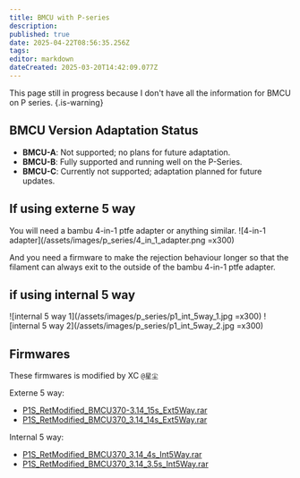 ```yaml
---
title: BMCU with P-series
description: 
published: true
date: 2025-04-22T08:56:35.256Z
tags: 
editor: markdown
dateCreated: 2025-03-20T14:42:09.077Z
---
```


This page still in progress because I don't have all the information for BMCU on P series.
{.is-warning}

## BMCU Version Adaptation Status

- **BMCU-A**: Not supported; no plans for future adaptation.
- **BMCU-B**: Fully supported and running well on the P-Series.
- **BMCU-C**: Currently not supported; adaptation planned for future updates.

## If using externe 5 way

You will need a bambu 4-in-1 ptfe adapter or anything similar.
![4-in-1 adapter](/assets/images/p_series/4_in_1_adapter.png =x300)

And you need a firmware to make the rejection behaviour longer so that the filament can always exit to the outside of the bambu 4-in-1 ptfe adapter.

## if using internal 5 way

![internal 5 way 1](/assets/images/p_series/p1_int_5way_1.jpg =x300)
![internal 5 way 2](/assets/images/p_series/p1_int_5way_2.jpg =x300)


## Firmwares

These firmwares is modified by XC `@星尘`

Externe 5 way:
- [P1S_RetModified_BMCU370-3.14_15s_Ext5Way.rar](/assets/files/download_center/p_series/P1S_RetModified_BMCU370-3.14_15s_Ext5Way.rar)
- [P1S_RetModified_BMCU370_3.14_14s_Ext5Way.rar](/assets/files/download_center/p_series/P1S_RetModified_BMCU370_3.14_14s_Ext5Way.rar)

Internal 5 way:
- [P1S_RetModified_BMCU370_3.14_4s_Int5Way.rar](/assets/files/download_center/p_series/P1S_RetModified_BMCU370_3.14_4s_Int5Way.rar)
- [P1S_RetModified_BMCU370_3.14_3.5s_Int5Way.rar](/assets/files/download_center/p_series/P1S_RetModified_BMCU370_3.14_3.5s_Int5Way.rar)
